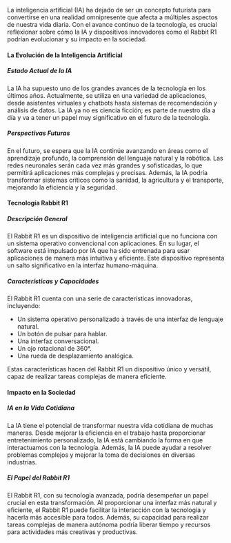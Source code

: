 La inteligencia artificial (IA) ha dejado de ser un concepto futurista para convertirse en una realidad omnipresente que afecta a múltiples aspectos de nuestra vida diaria. Con el avance continuo de la tecnología, es crucial reflexionar sobre cómo la IA y dispositivos innovadores como el Rabbit R1 podrían evolucionar y su impacto en la sociedad.

#### La Evolución de la Inteligencia Artificial

##### Estado Actual de la IA

La IA ha supuesto uno de los grandes avances de la tecnología en los últimos años. Actualmente, se utiliza en una variedad de aplicaciones, desde asistentes virtuales y chatbots hasta sistemas de recomendación y análisis de datos. La IA ya no es ciencia ficción; es parte de nuestro día a día y va a tener un papel muy significativo en el futuro de la tecnología.

##### Perspectivas Futuras

En el futuro, se espera que la IA continúe avanzando en áreas como el aprendizaje profundo, la comprensión del lenguaje natural y la robótica. Las redes neuronales serán cada vez más grandes y sofisticadas, lo que permitirá aplicaciones más complejas y precisas. Además, la IA podría transformar sistemas críticos como la sanidad, la agricultura y el transporte, mejorando la eficiencia y la seguridad.

#### Tecnología Rabbit R1

##### Descripción General

El Rabbit R1 es un dispositivo de inteligencia artificial que no funciona con un sistema operativo convencional con aplicaciones. En su lugar, el software está impulsado por IA que ha sido entrenada para usar aplicaciones de manera más intuitiva y eficiente. Este dispositivo representa un salto significativo en la interfaz humano-máquina.

##### Características y Capacidades

El Rabbit R1 cuenta con una serie de características innovadoras, incluyendo:
- Un sistema operativo personalizado a través de una interfaz de lenguaje natural.
- Un botón de pulsar para hablar.
- Una interfaz conversacional.
- Un ojo rotacional de 360°.
- Una rueda de desplazamiento analógica.

Estas características hacen del Rabbit R1 un dispositivo único y versátil, capaz de realizar tareas complejas de manera eficiente.

#### Impacto en la Sociedad

##### IA en la Vida Cotidiana

La IA tiene el potencial de transformar nuestra vida cotidiana de muchas maneras. Desde mejorar la eficiencia en el trabajo hasta proporcionar entretenimiento personalizado, la IA está cambiando la forma en que interactuamos con la tecnología. Además, la IA puede ayudar a resolver problemas complejos y mejorar la toma de decisiones en diversas industrias.

##### El Papel del Rabbit R1

El Rabbit R1, con su tecnología avanzada, podría desempeñar un papel crucial en esta transformación. Al proporcionar una interfaz más natural y eficiente, el Rabbit R1 puede facilitar la interacción con la tecnología y hacerla más accesible para todos. Además, su capacidad para realizar tareas complejas de manera autónoma podría liberar tiempo y recursos para actividades más creativas y productivas.
